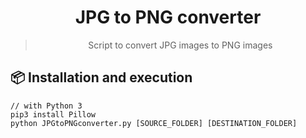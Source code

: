 <div align="center">
  <h1>JPG to PNG converter</h1>
  <blockquote>Script to convert JPG images to PNG images</blockquote>
</div>

## 📦 Installation and execution

```
// with Python 3
pip3 install Pillow
python JPGtoPNGconverter.py [SOURCE_FOLDER] [DESTINATION_FOLDER]
```
